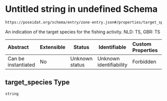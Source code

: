 # Untitled string in undefined Schema

```txt
https://poseidat.org/schema/entry/zone-entry.json#/properties/target_species
```

An indication of the target species for the fishing activity. NLD: TS, GBR: TS


| Abstract            | Extensible | Status         | Identifiable            | Custom Properties | Additional Properties | Access Restrictions | Defined In                                                                |
| :------------------ | ---------- | -------------- | ----------------------- | :---------------- | --------------------- | ------------------- | ------------------------------------------------------------------------- |
| Can be instantiated | No         | Unknown status | Unknown identifiability | Forbidden         | Allowed               | none                | [zone-entry.json\*](schemas/entry/zone-entry.json "open original schema") |

## target_species Type

`string`
